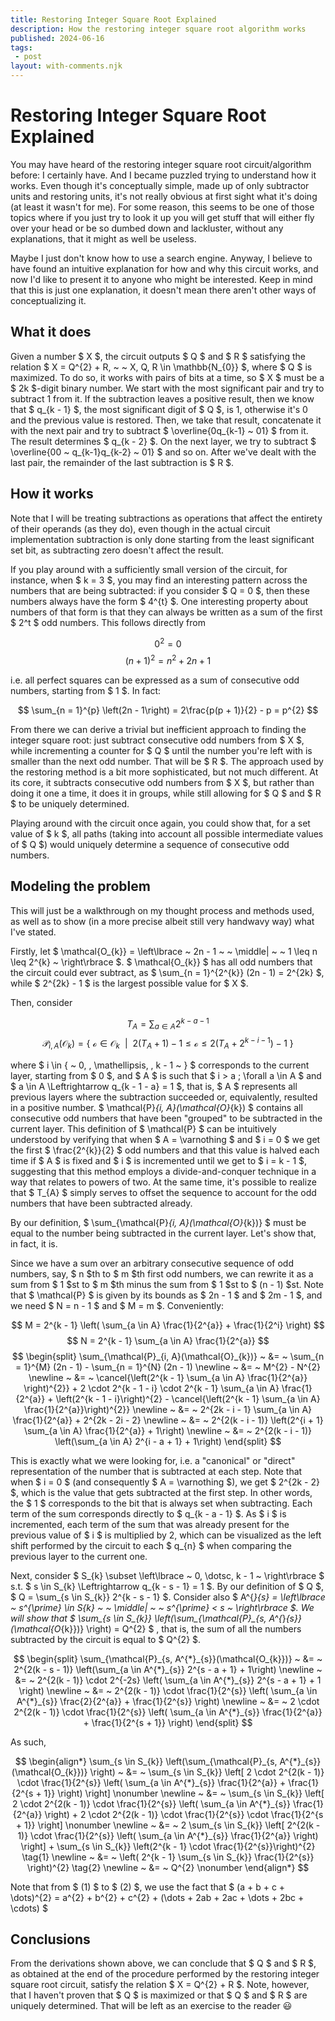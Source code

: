 ```yaml
---
title: Restoring Integer Square Root Explained
description: How the restoring integer square root algorithm works
published: 2024-06-16
tags:
 - post
layout: with-comments.njk
---
```


# Restoring Integer Square Root Explained


You may have heard of the restoring integer square root circuit/algorithm before:
I certainly have. And I became puzzled trying to understand how it works.
Even though it's conceptually simple, made up of only subtractor units and
restoring units, it's not really obvious at first sight what it's doing (at
least it wasn't for me). For some reason, this seems to be one of those topics
where if you just try to look it up you will get stuff that will either fly
over your head or be so dumbed down and lackluster, without any explanations,
that it might as well be useless.

Maybe I just don't know how to use a search engine. Anyway, I believe to have found
an intuitive explanation for how and why this circuit works, and now I'd like to
present it to anyone who might be interested. Keep in mind that this is just one
explanation, it doesn't mean there aren't other ways of conceptualizing it.

## What it does

Given a number $ X $, the circuit outputs $ Q $ and $ R $ satisfying the
relation $ X = Q^{2} + R, ~ ~ X, Q, R \in \mathbb{N_{0}} $, where $ Q $ is
maximized. To do so, it works with pairs of bits at a time, so $ X $ must
be a $ 2k $-digit binary number. We start with the most significant pair
and try to subtract 1 from it. If the subtraction leaves a positive result,
then we know that $ q_{k - 1} $, the most significant digit of $ Q $, is 1,
otherwise it's 0 and the previous value is restored. Then, we take that
result, concatenate it with the next pair and try to subtract
$ \overline{0q_{k-1} ~ 01} $ from it. The result determines $ q_{k - 2} $. On
the next layer, we try to subtract $ \overline{00 ~ q_{k-1}q_{k-2} ~ 01} $ and so
on. After we've dealt with the last pair, the remainder of the last
subtraction is $ R $.

## How it works

Note that I will be treating subtractions as operations that affect the
entirety of their operands (as they do), even though in the actual circuit
implementation subtraction is only done starting from the least significant
set bit, as subtracting zero doesn't affect the result.

If you play around with a sufficiently small version of the circuit, for
instance, when $ k = 3 $, you may find an interesting pattern across the
numbers that are being subtracted: if you consider $ Q = 0 $, then these
numbers always have the form $ 4^{t} $. One interesting property about
numbers of that form is that they can always be written as a sum of the
first $ 2^t $ odd numbers. This follows directly from

$$
0^2 = 0
$$
$$
(n + 1)^2 = n^2 + 2n +  1
$$

i.e. all perfect squares can be expressed as a sum of consecutive odd numbers,
starting from $ 1 $. In fact:

$$
\sum_{n = 1}^{p} \left(2n - 1\right) = 2\frac{p(p + 1)}{2} - p = p^{2}
$$

From there we can derive a trivial but inefficient approach to finding the
integer square root: just subtract consecutive odd numbers from $ X $, while
incrementing a counter for $ Q $ until the number you're left with is smaller
than the next odd number. That will be $ R $. The approach used by the
restoring method is a bit more sophisticated, but not much different. At its
core, it subtracts consecutive odd numbers from $ X $, but rather than
doing it one a time, it does it in groups, while still allowing for $ Q $
and $ R $ to be uniquely determined.

Playing around with the circuit once again, you could show that, for a set
value of $ k $, all paths (taking into account all possible intermediate
values of $ Q $) would uniquely determine a sequence of consecutive odd
numbers.

## Modeling the problem

This will just be a walkthrough on my thought process and methods used, as well
as to show (in a more precise albeit still very handwavy way) what I've stated.

Firstly, let
$ \mathcal{O_{k}} = \left\lbrace ~ 2n - 1 ~ ~ \middle| ~ ~ 1 \leq n \leq 2^{k} ~ \right\rbrace $.
$ \mathcal{O_{k}} $ has all odd numbers that the circuit could ever subtract, as
$ \sum_{n = 1}^{2^{k}} (2n - 1) = 2^{2k} $, while $ 2^{2k} - 1 $ is the largest possible
value for $ X $.

Then, consider

$$
T_{A} = \sum_{a \in A} 2^{k - a - 1}
$$
$$
\mathcal{P}_{i, A}(\mathcal{O}_{k}) = \left\lbrace ~ \mathcal{o} \in \mathcal{O}_{k} ~ ~ \middle| ~ ~ 2\left(T_{A} + 1 \right) - 1 \leq \mathcal{o} \leq 2\left(T_{A} + 2^{k - i - 1} \right) - 1 ~ \right\rbrace
$$

where $ i \in \{ ~ 0, \, \mathellipsis, \, k - 1 ~ \} $ corresponds to the current
layer, starting from $ 0 $, and $ A $ is such that $ i > a \; \forall a \in A $
and $ a \in A \Leftrightarrow q_{k - 1 - a} = 1 $, that is, $ A $ represents all
previous layers where the subtraction succeeded or, equivalently, resulted in a
positive number. $ \mathcal{P}_{i, A}(\mathcal{O}_{k}) $ contains all consecutive
odd numbers that have been "grouped" to be subtracted in the current layer. This
definition of $ \mathcal{P} $ can be intuitively understood by verifying that
when $ A = \varnothing $ and $ i = 0 $ we get the first $ \frac{2^{k}}{2} $
odd numbers and that this value is halved each time if $ A $ is fixed and $ i $
is incremented until we get to $ i = k - 1 $, suggesting that this method employs
a divide-and-conquer technique in a way that relates to powers of two. At the
same time, it's possible to realize that $ T_{A} $ simply serves to offset the
sequence to account for the odd numbers that have been subtracted already.

By our definition, $ \sum_{\mathcal{P}_{i, A}(\mathcal{O}_{k})} $ must be equal
to the number being subtracted in the current layer. Let's show that, in fact, it is.

Since we have a sum over an arbitrary consecutive sequence of odd numbers, say,
$ n $th to $ m $th first odd numbers, we can rewrite it as a sum from $ 1 $st
to $ m $th minus the sum from $ 1 $st to $ (n - 1) $st. Note that $ \mathcal{P} $
is given by its bounds as $ 2n - 1 $ and $ 2m - 1 $, and we need $ N = n - 1 $ and
$ M = m $. Conveniently:

$$
M = 2^{k - 1} \left( \sum_{a \in A} \frac{1}{2^{a}} + \frac{1}{2^i} \right)
$$
$$
N = 2^{k - 1} \sum_{a \in A} \frac{1}{2^{a}}
$$
$$
\begin{split}
 \sum_{\mathcal{P}_{i, A}(\mathcal{O}_{k})}
 ~ &= ~
 \sum_{n = 1}^{M} (2n - 1)  - \sum_{n = 1}^{N} (2n - 1)
 \newline
 ~ &= ~
  M^{2} - N^{2}
 \newline
 ~ &= ~
 \cancel{\left(2^{k - 1} \sum_{a \in A} \frac{1}{2^{a}} \right)^{2}} +
 2 \cdot 2^{k - 1 - i} \cdot 2^{k - 1} \sum_{a \in A} \frac{1}{2^{a}} +
 \left(2^{k - 1 - i}\right)^{2} -
 \cancel{\left(2^{k - 1} \sum_{a \in A} \frac{1}{2^{a}}\right)^{2}}
 \newline
 ~ &= ~
 2^{2k - i - 1} \sum_{a \in A} \frac{1}{2^{a}} + 2^{2k - 2i - 2}
 \newline
 ~ &= ~
 2^{2(k - i - 1)} \left(2^{i + 1} \sum_{a \in A} \frac{1}{2^{a}} + 1\right)
 \newline
 ~ &= ~
  2^{2(k - i - 1)} \left(\sum_{a \in A} 2^{i - a + 1} + 1\right)
\end{split}
$$

This is exactly what we were looking for, i.e. a "canonical" or "direct"
representation of the number that is subtracted at each step.
Note that when $ i = 0 $ (and consequently $ A = \varnothing $), we get
$ 2^{2k - 2} $, which is the value that gets subtracted at the first step. In
other words, the $ 1 $ corresponds to the bit that is always set when
subtracting.
Each term of the sum corresponds directly to $ q_{k - a - 1} $.
As $ i $ is incremented, each term of the sum that was already present for
the previous value of $ i $ is multiplied by 2, which can be visualized as the
left shift performed by the circuit to each $ q_{n} $ when comparing
the previous layer to the current one.

Next, consider $ S_{k} \subset \left\lbrace ~ 0, \dotsc, k - 1 ~ \right\rbrace $
s.t. $ s \in S_{k} \Leftrightarrow q_{k - s - 1} = 1 $. By our definition of $ Q $,
$ Q = \sum_{s \in S_{k}} 2^{k - s - 1} $. Consider also
$ A^{*}_{s} = \left\lbrace ~ s^{\prime} \in S_{k} ~ ~ \middle| ~ ~ s^{\prime} < s ~ \right\rbrace $.
We will show that
$ \sum_{s \in S_{k}} \left(\sum_{\mathcal{P}_{s, A^{*}_{s}}(\mathcal{O_{k}})} \right)  = Q^{2} $
, that is, the sum of all the numbers subtracted by the circuit is equal to $ Q^{2} $.

$$
\begin{split}
 \sum_{\mathcal{P}_{s, A^{*}_{s}}(\mathcal{O_{k}})}
 ~ &= ~
 2^{2(k - s - 1)} \left(\sum_{a \in A^{*}_{s}} 2^{s - a + 1} + 1\right)
 \newline
 ~ &= ~
 2^{2(k - 1)} \cdot 2^{-2s} \left( \sum_{a \in A^{*}_{s}} 2^{s - a + 1} + 1 \right)
 \newline
 ~ &= ~
 2^{2(k - 1)} \cdot \frac{1}{2^{s}} \left( \sum_{a \in A^{*}_{s}} \frac{2}{2^{a}} + \frac{1}{2^{s}} \right)
 \newline
 ~ &= ~
 2 \cdot 2^{2(k - 1)} \cdot \frac{1}{2^{s}} \left( \sum_{a \in A^{*}_{s}} \frac{1}{2^{a}} + \frac{1}{2^{s + 1}} \right)
\end{split}
$$

As such,

$$
\begin{align*}
 \sum_{s \in S_{k}} \left(\sum_{\mathcal{P}_{s, A^{*}_{s}}(\mathcal{O_{k}})} \right)
 ~ &= ~
 \sum_{s \in S_{k}} \left[ 2 \cdot 2^{2(k - 1)} \cdot \frac{1}{2^{s}} \left( \sum_{a \in A^{*}_{s}} \frac{1}{2^{a}} + \frac{1}{2^{s + 1}} \right) \right] \nonumber
 \newline
 ~ &= ~
 \sum_{s \in S_{k}} \left[ 2 \cdot 2^{2(k - 1)} \cdot \frac{1}{2^{s}} \left( \sum_{a \in A^{*}_{s}} \frac{1}{2^{a}} \right) + 2 \cdot 2^{2(k - 1)} \cdot \frac{1}{2^{s}} \cdot \frac{1}{2^{s + 1}} \right] \nonumber
 \newline
 ~ &= ~
 2 \sum_{s \in S_{k}} \left[ 2^{2(k - 1)} \cdot \frac{1}{2^{s}} \left( \sum_{a \in A^{*}_{s}} \frac{1}{2^{a}} \right) \right] + \sum_{s \in S_{k}} \left(2^{k - 1} \cdot \frac{1}{2^{s}}\right)^{2} \tag{1}
 \newline
 ~ &= ~
 \left( 2^{k - 1} \sum_{s \in S_{k}} \frac{1}{2^{s}} \right)^{2} \tag{2}
 \newline
 ~ &= ~
 Q^{2} \nonumber
\end{align*}
$$

Note that from $ (1) $ to $ (2) $, we use the fact that
$ (a + b + c + \dots)^{2} = a^{2} + b^{2} + c^{2} + (\dots + 2ab + 2ac + \dots + 2bc + \cdots) $

## Conclusions

From the derivations shown above, we can conclude that $ Q $ and $ R $, as
obtained at the end of the procedure performed by the restoring integer square
root circuit, satisfy the relation $ X = Q^{2} + R $. Note, however, that I
haven't proven that $ Q $ is maximized or that $ Q $ and $ R $ are uniquely
determined. That will be left as an exercise to the reader 😃

